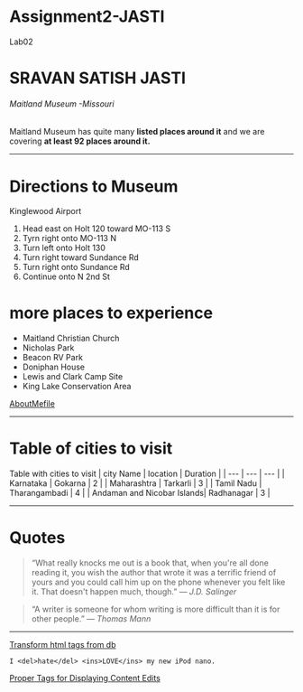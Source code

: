 # Assignment2-JASTI
Lab02
# SRAVAN SATISH JASTI
###### Maitland Museum -Missouri
Maitland Museum has quite many **listed places around it** and we are covering **at least 92 places around it.**
- - -
# Directions to Museum
Kinglewood Airport
1. Head east on Holt 120 toward MO-113 S
2. Tyrn right onto MO-113 N
3. Turn left onto Holt 130
4. Turn right toward Sundance Rd
5. Turn right onto Sundance Rd
6. Continue onto N 2nd St
# more places to experience
- Maitland Christian Church
- Nicholas Park
- Beacon RV Park
- Doniphan House
- Lewis and Clark Camp Site
- King Lake Conservation Area


[AboutMefile](AboutMe.md)

- - -
# Table of cities to visit
Table with cities to visit
| city Name | location | Duration |
| --- | --- | --- |
| Karnataka | Gokarna | 2 |
| Maharashtra | Tarkarli | 3 |
| Tamil Nadu | Tharangambadi | 4 |
| Andaman and Nicobar Islands| Radhanagar | 3 |

- - -
# Quotes

> “What really knocks me out is a book that, when you're all done reading it, you wish the author that wrote it was a terrific friend of yours and you could call him up on the phone whenever you felt like it. That doesn't happen much, though.”
*― J.D. Salinger*

> “A writer is someone for whom writing is more difficult than it is for other people.”
*― Thomas Mann*

- - -
[Transform html tags from db](https://stackoverflow.com/questions/11358600/transform-html-tags-from-db#:~:text=To%20store%20and%20retrieve%20html%20you%20should%20use,be%20displayed%20-%20when%20displaying%20the%20retrieved%20content.)

```
I <del>hate</del> <ins>LOVE</ins> my new iPod nano.
```
[Proper Tags for Displaying Content Edits](https://css-tricks.com/snippets/html/proper-tags-for-displaying-content-edits/)